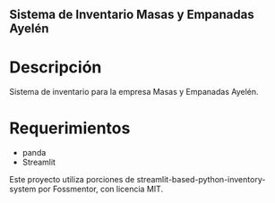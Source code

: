 ## Sistema de Inventario Masas y Empanadas Ayelén

# Descripción

Sistema de inventario para la empresa Masas y Empanadas Ayelén.

# Requerimientos

* panda
* Streamlit

Este proyecto utiliza porciones de streamlit-based-python-inventory-system por Fossmentor, con licencia MIT.
